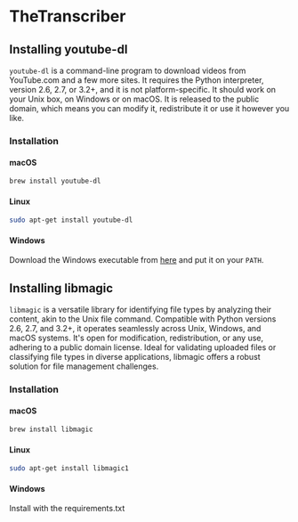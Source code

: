 # TheTranscriber



## Installing youtube-dl

`youtube-dl` is a command-line program to download videos from YouTube.com and a few more sites. It requires the Python interpreter, version 2.6, 2.7, or 3.2+, and it is not platform-specific. It should work on your Unix box, on Windows or on macOS. It is released to the public domain, which means you can modify it, redistribute it or use it however you like.

### Installation

#### macOS

```bash
brew install youtube-dl
```

#### Linux

```bash
sudo apt-get install youtube-dl
```

#### Windows

Download the Windows executable from [here](https://youtube-dl.org/downloads/latest/youtube-dl.exe) and put it on your `PATH`.

## Installing libmagic

`libmagic` is a versatile library for identifying file types by analyzing their content, akin to the Unix file command. Compatible with Python versions 2.6, 2.7, and 3.2+, it operates seamlessly across Unix, Windows, and macOS systems. It's open for modification, redistribution, or any use, adhering to a public domain license. Ideal for validating uploaded files or classifying file types in diverse applications, libmagic offers a robust solution for file management challenges.

### Installation

#### macOS

```bash
brew install libmagic
```

#### Linux

```bash
sudo apt-get install libmagic1
```

#### Windows

Install with the requirements.txt
